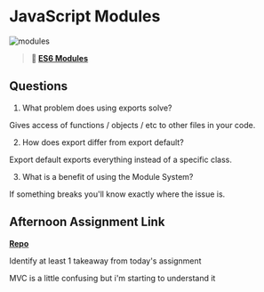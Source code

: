 # JavaScript Modules

![modules](https://bcw.blob.core.windows.net/public/img/1015719031845190)

> **📖 [ES6 Modules](https://codeworksacademy.com/fs-student-guide/resources/wk3/01-Modules)**

## Questions

1. What problem does using exports solve?

Gives access of functions / objects / etc to other files in your code.

2. How does export differ from export default?

Export default exports everything instead of a specific class.

3. What is a benefit of using the Module System?

If something breaks you'll know exactly where the issue is.

## Afternoon Assignment Link

**[Repo](https://github.com/ryanmera3/w2-d1-JS)**

Identify at least 1 takeaway from today's assignment

MVC is a little confusing but i'm starting to understand it